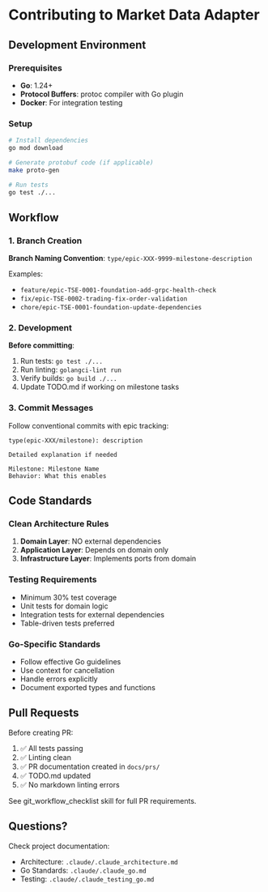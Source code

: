 # Contributing to Market Data Adapter

## Development Environment

### Prerequisites
- **Go**: 1.24+
- **Protocol Buffers**: protoc compiler with Go plugin
- **Docker**: For integration testing

### Setup
```bash
# Install dependencies
go mod download

# Generate protobuf code (if applicable)
make proto-gen

# Run tests
go test ./...
```

## Workflow

### 1. Branch Creation
**Branch Naming Convention**: `type/epic-XXX-9999-milestone-description`

Examples:
- `feature/epic-TSE-0001-foundation-add-grpc-health-check`
- `fix/epic-TSE-0002-trading-fix-order-validation`
- `chore/epic-TSE-0001-foundation-update-dependencies`

### 2. Development
**Before committing**:
1. Run tests: `go test ./...`
2. Run linting: `golangci-lint run`
3. Verify builds: `go build ./...`
4. Update TODO.md if working on milestone tasks

### 3. Commit Messages
Follow conventional commits with epic tracking:

```
type(epic-XXX/milestone): description

Detailed explanation if needed

Milestone: Milestone Name
Behavior: What this enables
```

## Code Standards

### Clean Architecture Rules
1. **Domain Layer**: NO external dependencies
2. **Application Layer**: Depends on domain only
3. **Infrastructure Layer**: Implements ports from domain

### Testing Requirements
- Minimum 30% test coverage
- Unit tests for domain logic
- Integration tests for external dependencies
- Table-driven tests preferred

### Go-Specific Standards
- Follow effective Go guidelines
- Use context for cancellation
- Handle errors explicitly
- Document exported types and functions

## Pull Requests

Before creating PR:
1. ✅ All tests passing
2. ✅ Linting clean
3. ✅ PR documentation created in `docs/prs/`
4. ✅ TODO.md updated
5. ✅ No markdown linting errors

See git_workflow_checklist skill for full PR requirements.

## Questions?

Check project documentation:
- Architecture: `.claude/.claude_architecture.md`
- Go Standards: `.claude/.claude_go.md`
- Testing: `.claude/.claude_testing_go.md`
